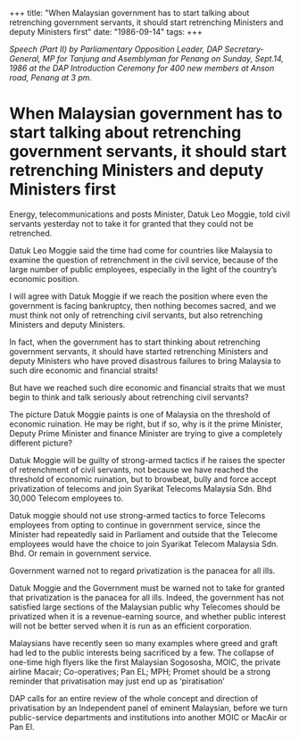 +++ 
title: "When Malaysian government has to start talking about retrenching government servants, it should start retrenching Ministers and deputy Ministers first"
date: "1986-09-14"
tags:
+++

_Speech (Part II) by Parliamentary Opposition Leader, DAP Secretary-General, MP for Tanjung and Asemblyman for Penang on Sunday, Sept.14, 1986 at the DAP Introduction Ceremony for 400 new members at Anson road, Penang at 3 pm._

# When Malaysian government has to start talking about retrenching government servants, it should start retrenching Ministers and deputy Ministers first

Energy, telecommunications and posts Minister, Datuk Leo Moggie, told civil servants yesterday not to take it for granted that they could not be retrenched.</u>

Datuk Leo Moggie said the time had come for countries like Malaysia to examine the question of retrenchment in the civil service, because of the large number of public employees, especially in the light of the country’s economic position.

I will agree with Datuk Moggie if we reach the position where even the government is facing bankruptcy, then nothing becomes sacred, and we must think not only of retrenching civil servants, but also retrenching Ministers and deputy Ministers.

In fact, when the government has to start thinking about retrenching government servants, it should have started retrenching Ministers and deputy Ministers who have proved disastrous failures to bring Malaysia to such dire economic and financial straits!

But have we reached such dire economic and financial straits that we must begin to think and talk seriously about retrenching civil servants?

The picture Datuk Moggie paints is one of Malaysia on the threshold of economic ruination. He may be right, but if so, why is it the prime Minister, Deputy Prime Minister and finance Minister are trying to give a completely different picture?

Datuk Moggie will be guilty of strong-armed tactics if he raises the specter of retrenchment of civil servants, not because we have reached the threshold of economic ruination, but to browbeat, bully and force accept privatization of telecoms and join Syarikat Telecoms Malaysia Sdn. Bhd 30,000 Telecom employees to.

Datuk moggie should not use strong-armed tactics to force Telecoms employees from opting to continue in government service, since the Minister had repeatedly said in Parliament and outside that the Telecome employees would have the choice to join Syarikat Telecom Malaysia Sdn. Bhd. Or remain in government service.

Government warned not to regard privatization is the panacea for all ills.


Datuk Moggie and the Government must be warned not to take for granted that privatization is the panacea for all ills. Indeed, the government has not satisfied large sections of the Malaysian public why Telecomes should be privatized when it is a revenue-earning source, and whether public interest will not be better served when it is run as an efficient corporation.

Malaysians have recently seen so many examples where greed and graft had led to the public interests being sacrificed by a few. The collapse of one-time high flyers like the first Malaysian Sogososha, MOIC, the private airline Macair; Co-operatives; Pan EL; MPH; Promet should be a strong reminder that privatisation may just end up as ‘piratisation’

DAP calls for an entire review of the whole concept and direction of privatisation by an Independent panel of eminent Malaysian, before we turn public-service departments and institutions into another MOIC or MacAir or Pan El.
 
